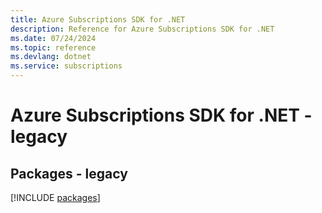```yaml
---
title: Azure Subscriptions SDK for .NET
description: Reference for Azure Subscriptions SDK for .NET
ms.date: 07/24/2024
ms.topic: reference
ms.devlang: dotnet
ms.service: subscriptions
---
```

# Azure Subscriptions SDK for .NET - legacy
## Packages - legacy
[!INCLUDE [packages](subscriptions-index.md)]